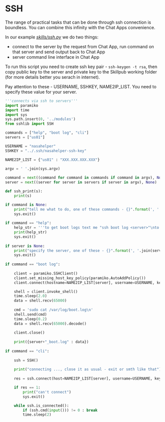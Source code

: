 # SSH

The range of practical tasks that can be done through ssh connection is boundless. You can combine this infinity with the Chat Apps convenience. 

In our example *[skills/ssh.py](../../skills/ssh.py)* we do two things:
 - connect to the server by the request from Chat App, run command on that server and send output back to Chat App
 - server command line interface in Chat App 

To run this script you need to create ssh key pair - ```ssh-keygen -t rsa```, then copy public key to the server and private key to the Skillpub working folder (for more details better you serach in internet).

Pay attention to these - USERNAME, SSHKEY, NAME2IP_LIST. You need to specify these value for your server.

```python
'''connects via ssh to servers'''
import paramiko
import time
import sys
sys.path.insert(0, '../modules')
from sshlib import SSH

commands = ["help", "boot log", "cli"]
servers = ["us01"]

USERNAME = "nasahelper"
SSHKEY = "../.ssh/nasahelper-ssh-key"

NAME2IP_LIST = {"us01" : "XXX.XXX.XXX.XXX"}
                
argv = ' '.join(sys.argv)

command = next((command for command in commands if command in argv), None)
server = next((server for server in servers if server in argv), None)

def ssh_print(s):
    print(s)

if command is None: 
    print("tell me what to do, one of these commands - {}".format(', '.join(commands)))
    sys.exit()
    
if command == "help":
    help_str = '''to get boot logs text me "ssh boot log <server>"\nto open command line interface text me "ssh cli <server>"\navailable servers: {}\n'''.format(', '.join(servers))
    print(help_str)
    sys.exit()
    
if server is None: 
    print("specify the server, one of these - {}".format(', '.join(servers)))
    sys.exit()
    
if command == "boot log":
    
    client = paramiko.SSHClient()
    client.set_missing_host_key_policy(paramiko.AutoAddPolicy())
    client.connect(hostname=NAME2IP_LIST[server], username=USERNAME, key_filename=SSHKEY)

    shell = client.invoke_shell()
    time.sleep(2.0)
    data = shell.recv(65000)
    
    cmd = 'sudo cat /var/log/boot.log\n'
    shell.send(cmd)
    time.sleep(0.2)
    data = shell.recv(65000).decode()
    
    client.close()
    
    print({server+"_boot.log" : data})
    
if command == "cli":
    
    ssh = SSH()
    
    print("connecting ..., close it as usual - exit or smth like that")
    
    res = ssh.connect(host=NAME2IP_LIST[server], username=USERNAME, key_filename=SSHKEY, callback=ssh_print)

    if res == 1:
        print("can't connect")
        sys.exit()

    while ssh.is_connected():
        if (ssh.cmd(input())) != 0 : break 
        time.sleep(2)
```



